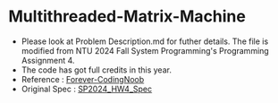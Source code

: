# Multithreaded-Matrix-Machine
+ Please look at Problem Description.md for futher details. The file is modified from NTU 2024 Fall System Programming's Programming Assignment 4.
+ The code has got full credits in this year.
+ Reference : [Forever-CodingNoob](https://github.com/Forever-CodingNoob/sp-2023-programming-hw/tree/main/hw4)
+ Original Spec : [SP2024_HW4_Spec](https://hackmd.io/mcvupmMJRv6MQ8tGmL2pZw)
